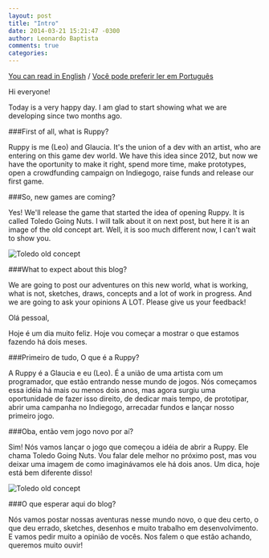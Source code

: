 ```yaml
---
layout: post
title: "Intro"
date: 2014-03-21 15:21:47 -0300
author: Leonardo Baptista
comments: true
categories:
---
```


<a href="#en" class="english-button">You can read in English</a>
/
<a href="#pt" class="portuguese-button">Você pode preferir ler em Português</a>

<div class="english" markdown="1">
Hi everyone!

Today is a very happy day. I am glad to start showing what we are developing
since two months ago.

###First of all, what is Ruppy?

Ruppy is me (Leo) and Glaucia. It's the union of a dev with an artist, who are
entering on this game dev world. We have this idea since 2012, but now we have
the oportunity to make it right, spend more time, make prototypes, open a
crowdfunding campaign on Indiegogo, raise funds and release our first game.

###So, new games are coming?

Yes! We'll release the game that started the idea of ​​opening Ruppy. It is called
Toledo Going Nuts. I will talk about it on next post, but here it is an image
of the old concept art. Well, it is soo much different now, I can't wait to show
you.

![Toledo old concept](/assets/posts/toledo-old-concept.jpg)

###What to expect about this blog?

We are going to post our adventures on this new world, what is working, what is
not, sketches, draws, concepts and a lot of work in progress. And we are going
to ask your opinions A LOT. Please give us your feedback!
</div>

<div class="portuguese" markdown="1">
Olá pessoal,

Hoje é um dia muito feliz. Hoje vou começar a mostrar o que estamos fazendo há
dois meses.

###Primeiro de tudo, O que é a Ruppy?

A Ruppy é a Glaucia e eu (Leo). É a união de uma artista com um programador, que
estão entrando nesse mundo de jogos. Nós começamos essa idéia há mais ou menos
dois anos, mas agora surgiu uma oportunidade de fazer isso direito, de dedicar
mais tempo, de prototipar, abrir uma campanha no Indiegogo, arrecadar fundos e
lançar nosso primeiro jogo.

###Oba, então vem jogo novo por aí?

Sim! Nós vamos lançar o jogo que começou a idéia de abrir a Ruppy. Ele chama
Toledo Going Nuts. Vou falar dele melhor no próximo post, mas vou deixar uma
imagem de como imaginávamos ele há dois anos. Um dica, hoje está bem diferente
disso!

![Toledo old concept](/assets/posts/toledo-old-concept.jpg)

###O que esperar aqui do blog?

Nós vamos postar nossas aventuras nesse mundo novo, o que deu certo, o que deu
errado, sketches, desenhos e muito trabalho em desenvolvimento. E vamos pedir
muito a opinião de vocês. Nos falem o que estão achando, queremos muito ouvir!
</div>